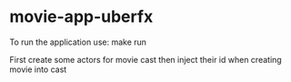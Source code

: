 # movie-app-uberfx

To run the application use: make run 

First create some actors for movie cast then inject their id when creating movie into cast